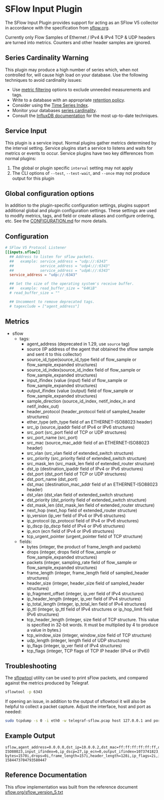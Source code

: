 # SFlow Input Plugin

The SFlow Input Plugin provides support for acting as an SFlow V5 collector in
accordance with the specification from [sflow.org](https://sflow.org/).

Currently only Flow Samples of Ethernet / IPv4 & IPv4 TCP & UDP headers are
turned into metrics.  Counters and other header samples are ignored.

## Series Cardinality Warning

This plugin may produce a high number of series which, when not controlled
for, will cause high load on your database. Use the following techniques to
avoid cardinality issues:

- Use [metric filtering][] options to exclude unneeded measurements and tags.
- Write to a database with an appropriate [retention policy][].
- Consider using the [Time Series Index][tsi].
- Monitor your databases [series cardinality][].
- Consult the [InfluxDB documentation][influx-docs] for the most up-to-date techniques.

## Service Input <!-- @/docs/includes/service_input.md -->

This plugin is a service input. Normal plugins gather metrics determined by the
interval setting. Service plugins start a service to listens and waits for
metrics or events to occur. Service plugins have two key differences from
normal plugins:

1. The global or plugin specific `interval` setting may not apply
2. The CLI options of `--test`, `--test-wait`, and `--once` may not produce
   output for this plugin

## Global configuration options <!-- @/docs/includes/plugin_config.md -->

In addition to the plugin-specific configuration settings, plugins support
additional global and plugin configuration settings. These settings are used to
modify metrics, tags, and field or create aliases and configure ordering, etc.
See the [CONFIGURATION.md][CONFIGURATION.md] for more details.

[CONFIGURATION.md]: ../../../docs/CONFIGURATION.md#plugins

## Configuration

```toml @sample.conf
# SFlow V5 Protocol Listener
[[inputs.sflow]]
  ## Address to listen for sFlow packets.
  ##   example: service_address = "udp://:6343"
  ##            service_address = "udp4://:6343"
  ##            service_address = "udp6://:6343"
  service_address = "udp://:6343"

  ## Set the size of the operating system's receive buffer.
  ##   example: read_buffer_size = "64KiB"
  # read_buffer_size = ""

  ## Uncomment to remove deprecated tags.
  # tagexclude = ["agent_address"]
```

## Metrics

- sflow
  - tags:
    - agent_address (deprecated in 1.29, use `source` tag)
    - source (IP address of the agent that obtained the sflow sample and sent it to this collector)
    - source_id_type(source_id_type field of flow_sample or flow_sample_expanded structures)
    - source_id_index(source_id_index field of flow_sample or flow_sample_expanded structures)
    - input_ifindex (value (input) field of flow_sample or flow_sample_expanded structures)
    - output_ifindex (value (output) field of flow_sample or flow_sample_expanded structures)
    - sample_direction (source_id_index, netif_index_in and netif_index_out)
    - header_protocol (header_protocol field of sampled_header structures)
    - ether_type (eth_type field of an ETHERNET-ISO88023 header)
    - src_ip (source_ipaddr field of IPv4 or IPv6 structures)
    - src_port (src_port field of TCP or UDP structures)
    - src_port_name (src_port)
    - src_mac (source_mac_addr field of an ETHERNET-ISO88023 header)
    - src_vlan (src_vlan field of extended_switch structure)
    - src_priority (src_priority field of extended_switch structure)
    - src_mask_len (src_mask_len field of extended_router structure)
    - dst_ip (destination_ipaddr field of IPv4 or IPv6 structures)
    - dst_port (dst_port field of TCP or UDP structures)
    - dst_port_name (dst_port)
    - dst_mac (destination_mac_addr field of an ETHERNET-ISO88023 header)
    - dst_vlan (dst_vlan field of extended_switch structure)
    - dst_priority (dst_priority field of extended_switch structure)
    - dst_mask_len (dst_mask_len field of extended_router structure)
    - next_hop (next_hop field of extended_router structure)
    - ip_version (ip_ver field of IPv4 or IPv6 structures)
    - ip_protocol (ip_protocol field of IPv4 or IPv6 structures)
    - ip_dscp (ip_dscp field of IPv4 or IPv6 structures)
    - ip_ecn (ecn field of IPv4 or IPv6 structures)
    - tcp_urgent_pointer (urgent_pointer field of TCP structure)
  - fields:
    - bytes (integer, the product of frame_length and packets)
    - drops (integer, drops field of flow_sample or flow_sample_expanded structures)
    - packets (integer, sampling_rate field of flow_sample or flow_sample_expanded structures)
    - frame_length (integer, frame_length field of sampled_header structures)
    - header_size (integer, header_size field of sampled_header structures)
    - ip_fragment_offset (integer, ip_ver field of IPv4 structures)
    - ip_header_length (integer, ip_ver field of IPv4 structures)
    - ip_total_length (integer, ip_total_len field of IPv4 structures)
    - ip_ttl (integer, ip_ttl field of IPv4 structures or ip_hop_limit field IPv6 structures)
    - tcp_header_length (integer, size field of TCP structure. This value is specified in 32-bit words. It must be multiplied by 4 to produce a value in bytes.)
    - tcp_window_size (integer, window_size field of TCP structure)
    - udp_length (integer, length field of UDP structures)
    - ip_flags (integer, ip_ver field of IPv4 structures)
    - tcp_flags (integer, TCP flags of TCP IP header (IPv4 or IPv6))

## Troubleshooting

The [sflowtool][] utility can be used to print sFlow packets, and compared
against the metrics produced by Telegraf.

```sh
sflowtool -p 6343
```

If opening an issue, in addition to the output of sflowtool it will also be
helpful to collect a packet capture.  Adjust the interface, host and port as
needed:

```sh
sudo tcpdump -s 0 -i eth0 -w telegraf-sflow.pcap host 127.0.0.1 and port 6343
```

[sflowtool]: https://github.com/sflow/sflowtool

## Example Output

```text
sflow,agent_address=0.0.0.0,dst_ip=10.0.0.2,dst_mac=ff:ff:ff:ff:ff:ff,dst_port=40042,ether_type=IPv4,header_protocol=ETHERNET-ISO88023,input_ifindex=6,ip_dscp=27,ip_ecn=0,output_ifindex=1073741823,source=0.0.0.0,source_id_index=3,source_id_type=0,src_ip=10.0.0.1,src_mac=ff:ff:ff:ff:ff:ff,src_port=443 bytes=1570i,drops=0i,frame_length=157i,header_length=128i,ip_flags=2i,ip_fragment_offset=0i,ip_total_length=139i,ip_ttl=42i,sampling_rate=10i,tcp_header_length=0i,tcp_urgent_pointer=0i,tcp_window_size=14i 1584473704793580447
```

## Reference Documentation

This sflow implementation was built from the reference document
[sflow.org/sflow_version_5.txt][sflow_version_5]

[metric filtering]: https://github.com/influxdata/telegraf/blob/master/docs/CONFIGURATION.md#metric-filtering
[retention policy]: https://docs.influxdata.com/influxdb/latest/guides/downsampling_and_retention/
[tsi]: https://docs.influxdata.com/influxdb/latest/concepts/time-series-index/
[series cardinality]: https://docs.influxdata.com/influxdb/latest/query_language/spec/#show-cardinality
[influx-docs]: https://docs.influxdata.com/influxdb/latest/
[sflow_version_5]: https://sflow.org/sflow_version_5.txt
